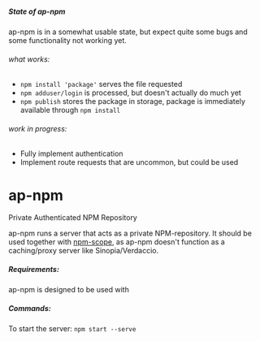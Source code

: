 ##### State of ap-npm
ap-npm is in a somewhat usable state, but expect quite some bugs and some functionality not working yet.

###### what works:
 - `npm install 'package'` serves the file requested
 - `npm adduser/login` is processed, but doesn't actually do much yet
 - `npm publish` stores the package in storage, package is immediately available through `npm install` 

###### work in progress:
 - Fully implement authentication
 - Implement route requests that are uncommon, but could be used

# ap-npm
Private Authenticated NPM Repository

ap-npm runs a server that acts as a private NPM-repository. It should be used together with [npm-scope](https://docs.npmjs.com/misc/scope), as ap-npm doesn't function as a caching/proxy server like Sinopia/Verdaccio. 

##### Requirements:
ap-npm is designed to be used with 

##### Commands:
To start the server: `npm start --serve`
